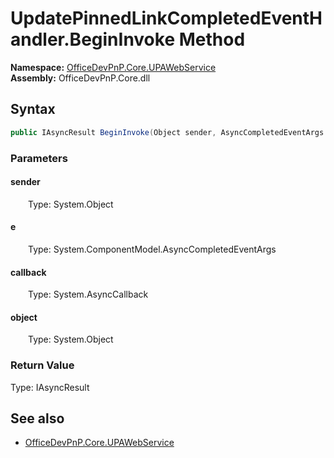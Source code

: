 # UpdatePinnedLinkCompletedEventHandler.BeginInvoke Method  
  

**Namespace:** [OfficeDevPnP.Core.UPAWebService](OfficeDevPnP.Core.UPAWebService.md)  
**Assembly:** OfficeDevPnP.Core.dll  
## Syntax
```C#
public IAsyncResult BeginInvoke(Object sender, AsyncCompletedEventArgs e, AsyncCallback callback, Object object)
```
### Parameters
#### sender  
&emsp;&emsp;Type: System.Object  

#### e  
&emsp;&emsp;Type: System.ComponentModel.AsyncCompletedEventArgs  

#### callback  
&emsp;&emsp;Type: System.AsyncCallback  

#### object  
&emsp;&emsp;Type: System.Object  

### Return Value
Type: IAsyncResult  

## See also
- [OfficeDevPnP.Core.UPAWebService](OfficeDevPnP.Core.UPAWebService.md)

